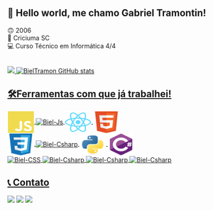 ##  🤙 Hello world, me chamo Gabriel Tramontin!

🙃 2006<br>
📍 Criciuma SC<br>
💻 Curso Técnico em Informática 4/4<br>

<br><a href="https://github.com/BielTramon"><img  height="180em" src="https://github-readme-stats.vercel.app/api/top-langs/?username=BielTramon&layout=compact&theme=midnight-purple&show_icons=true" />
![BielTramon GitHub stats](https://github-readme-stats.vercel.app/api?username=BielTramon&theme=midnight-purple&show_icons=true)
<br>
## 🛠Ferramentas com que já trabalhei!
<div style="display: inline_block">
  <img align="center" alt="Biel-Js" height="50" width="60" src="https://raw.githubusercontent.com/devicons/devicon/master/icons/javascript/javascript-plain.svg">
  <img align="center" alt="Biel-Js" height="50" width="60" src="https://cdn.jsdelivr.net/gh/devicons/devicon@latest/icons/php/php-original.svg" />
  <img align="center" alt="Biel-React" height="50" width="60" src="https://raw.githubusercontent.com/devicons/devicon/master/icons/react/react-original.svg">
  <img align="center" alt="Biel-HTML" height="50" width="60" src="https://raw.githubusercontent.com/devicons/devicon/master/icons/html5/html5-original.svg">
    <br>
  <img align="center" alt="Biel-CSS" height="50" width="60" src="https://raw.githubusercontent.com/devicons/devicon/master/icons/css3/css3-original.svg">
  <img  align="center" alt="Biel-Csharp" height="50" width="60" src="https://cdn.jsdelivr.net/gh/devicons/devicon@latest/icons/arduino/arduino-original-wordmark.svg" />
  <img align="center" alt="Biel-Python" height="50" width="60" src="https://raw.githubusercontent.com/devicons/devicon/master/icons/python/python-original.svg">
  <img align="center" alt="Biel-Csharp" height="50" width="60" src="https://raw.githubusercontent.com/devicons/devicon/master/icons/csharp/csharp-original.svg">
    <br>
  <img align="center" alt="Biel-CSS" height="50" width="60" src="https://cdn.jsdelivr.net/gh/devicons/devicon@latest/icons/cplusplus/cplusplus-original.svg" />
  <img align="center" alt="Biel-Csharp" height="50" width="60" src="https://cdn.jsdelivr.net/gh/devicons/devicon@latest/icons/mysql/mysql-original.svg" />
  <img align="center" alt="Biel-Csharp" height="50" width="60"  src="https://cdn.jsdelivr.net/gh/devicons/devicon@latest/icons/sqlalchemy/sqlalchemy-original.svg" />
  <img align="center" alt="Biel-Csharp" height="50" width="60" src="https://cdn.jsdelivr.net/gh/devicons/devicon@latest/icons/firebase/firebase-original-wordmark.svg" />             
</div>

## 📞 Contato
<div> 
  <a href="https://www.instagram.com/gabriel_tramontin_/" target="_blank"><img src="https://img.shields.io/badge/-Instagram-%23E4405F?style=for-the-badge&logo=instagram&logoColor=white" target="_blank"></a>
  <a href = "mailto:gabrieljoaquim080706@gmail.com"><img src="https://img.shields.io/badge/-Gmail-%23333?style=for-the-badge&logo=gmail&logoColor=white" target="_blank"></a>
  <a href="https://br.linkedin.com/in/gabriel-tramontin-b41b90208?trk=people-guest_people_search-card" target="_blank"><img src="https://img.shields.io/badge/-LinkedIn-%230077B5?style=for-the-badge&logo=linkedin&logoColor=white" target="_blank"></a> 
</div>


          
            
          

